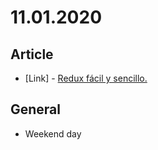 # 11.01.2020

## Article

- \[Link\] - [Redux fácil y sencillo.](https://josueacevedo.medium.com/redux-f%C3%A1cil-y-sencillo-cba004f1db8e)

## General

- Weekend day
